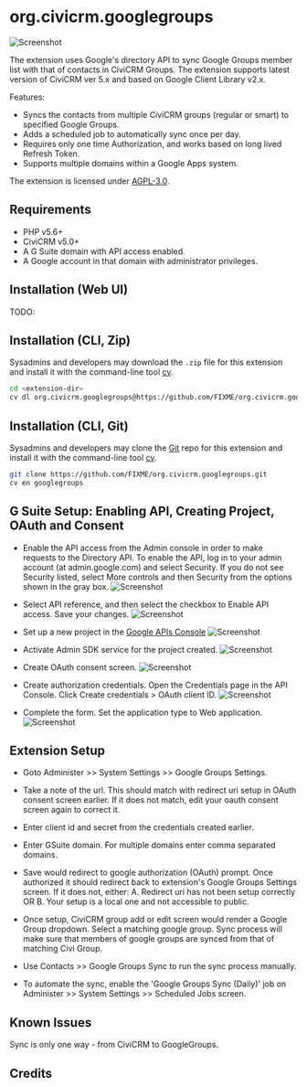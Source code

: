 # org.civicrm.googlegroups

![Screenshot](/images/extension.png)

The extension uses Google's directory API to sync Google Groups member list with that of contacts in CiviCRM Groups.
The extension supports latest version of CiviCRM ver 5.x and based on Google Client Library v2.x.

Features:
* Syncs the contacts from multiple CiviCRM groups (regular or smart) to specified Google Groups.
* Adds a scheduled job to automatically sync once per day.
* Requires only one time Authorization, and works based on long lived Refresh Token.
* Supports multiple domains within a Google Apps system.

The extension is licensed under [AGPL-3.0](LICENSE.txt).

## Requirements

* PHP v5.6+
* CiviCRM v5.0+
* A G Suite domain with API access enabled.
* A Google account in that domain with administrator privileges.

## Installation (Web UI)

TODO:

## Installation (CLI, Zip)

Sysadmins and developers may download the `.zip` file for this extension and
install it with the command-line tool [cv](https://github.com/civicrm/cv).

```bash
cd <extension-dir>
cv dl org.civicrm.googlegroups@https://github.com/FIXME/org.civicrm.googlegroups/archive/master.zip
```

## Installation (CLI, Git)

Sysadmins and developers may clone the [Git](https://en.wikipedia.org/wiki/Git) repo for this extension and
install it with the command-line tool [cv](https://github.com/civicrm/cv).

```bash
git clone https://github.com/FIXME/org.civicrm.googlegroups.git
cv en googlegroups
```

## G Suite Setup: Enabling API, Creating Project, OAuth and Consent 

* Enable the API access from the Admin console in order to make requests to the Directory API. To enable the API, log in to your admin account (at admin.google.com) and select Security. If you do not see Security listed, select More controls and then Security from the options shown in the gray box. 
![Screenshot](/images/admin-console.png)

* Select API reference, and then select the checkbox to Enable API access. Save your changes.
![Screenshot](/images/enable-api.png)

* Set up a new project in the [Google APIs Console](https://code.google.com/apis/console) 
![Screenshot](/images/new-project.png)

* Activate Admin SDK service for the project created. 
![Screenshot](/images/activate-admin-sdk.png)

* Create OAuth consent screen.
![Screenshot](/images/oauth-consent.png)

* Create authorization credentials. Open the Credentials page in the API Console. Click Create credentials > OAuth client ID. 
![Screenshot](/images/create-credentials.png)

* Complete the form. Set the application type to Web application.
![Screenshot](/images/create-oauth-client-id.png)


## Extension Setup

* Goto Administer >> System Settings >> Google Groups Settings.

* Take a note of the url. This should match with redirect uri setup in OAuth consent screen earlier. If it does not match, edit your oauth consent screen again to correct it.

* Enter client id and secret from the credentials created earlier.

* Enter GSuite domain. For multiple domains enter comma separated domains.

* Save would redirect to google authorization (OAuth) prompt. Once authorized it should redirect back to extension's Google Groups Settings screen. If it does not, either: 
A. Redirect uri has not been setup correctly OR 
B. Your setup is a local one and not accessible to public.

* Once setup, CiviCRM group add or edit screen would render a Google Group dropdown. Select a matching google group. Sync process will make sure that members of google groups are synced from that of matching Civi Group.

* Use Contacts >> Google Groups Sync to run the sync process manually.

* To automate the sync, enable the 'Google Groups Sync (Daily)' job on Administer >> System Settings >> Scheduled Jobs screen.


## Known Issues

Sync is only one way - from CiviCRM to GoogleGroups.

## Credits
